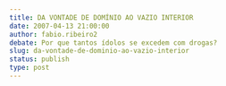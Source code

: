 ```yaml
---
title: DA VONTADE DE DOMÍNIO AO VAZIO INTERIOR
date: 2007-04-13 21:00:00
author: fabio.ribeiro2
debate: Por que tantos ídolos se excedem com drogas?
slug: da-vontade-de-dominio-ao-vazio-interior
status: publish 
type: post
---
```



